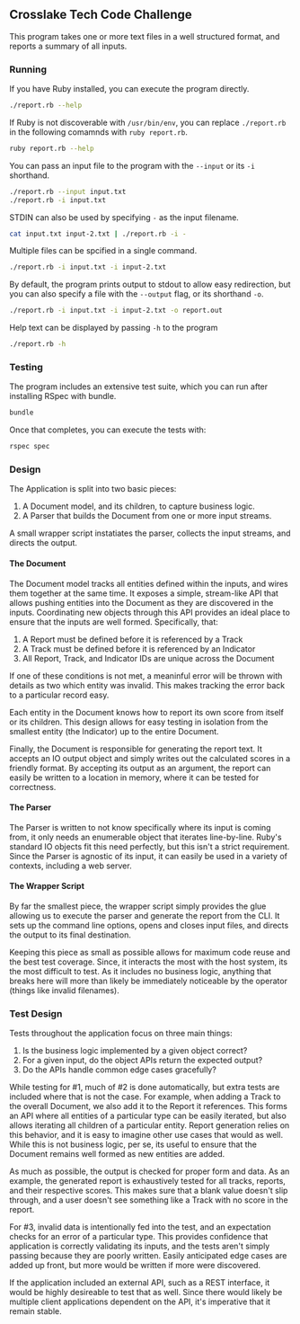 ## Crosslake Tech Code Challenge

This program takes one or more text files in a well structured format, and
reports a summary of all inputs.

### Running

If you have Ruby installed, you can execute the program directly.
```sh
./report.rb --help
```

If Ruby is not discoverable with `/usr/bin/env`, you can replace `./report.rb`
in the following comamnds with `ruby report.rb`.
```sh
ruby report.rb --help
```

You can pass an input file to the program with the `--input` or its `-i`
shorthand.
```sh
./report.rb --input input.txt
./report.rb -i input.txt
```

STDIN can also be used by specifying `-` as the input filename.
```sh
cat input.txt input-2.txt | ./report.rb -i -
```

Multiple files can be spcified in a single command.
```sh
./report.rb -i input.txt -i input-2.txt
```

By default, the program prints output to stdout to allow easy redirection, but
you can also specify a file with the `--output` flag, or its shorthand `-o`.
```sh
./report.rb -i input.txt -i input-2.txt -o report.out
```

Help text can be displayed by passing `-h` to the program
```sh
./report.rb -h
```

### Testing

The program includes an extensive test suite, which you can run after
installing RSpec with bundle.
```sh
bundle
```

Once that completes, you can execute the tests with:
```sh
rspec spec
```


### Design

The Application is split into two basic pieces:

1. A Document model, and its children, to capture business logic.
2. A Parser that builds the Document from one or more input streams.

A small wrapper script instatiates the parser, collects the input streams, and
directs the output.

#### The Document

The Document model tracks all entities defined within the inputs, and wires
them together at the same time. It exposes a simple, stream-like API that
allows pushing entities into the Document as they are discovered in the
inputs. Coordinating new objects through this API provides an ideal place to
ensure that the inputs are well formed. Specifically, that:

1. A Report must be defined before it is referenced by a Track
2. A Track must be defined before it is referenced by an Indicator
3. All Report, Track, and Indicator IDs are unique across the Document

If one of these conditions is not met, a meaninful error will be thrown with
details as two which entity was invalid. This makes tracking the error back to
a particular record easy.

Each entity in the Document knows how to report its own score from itself or
its children. This design allows for easy testing in isolation from the
smallest entity (the Indicator) up to the entire Document.

Finally, the Document is responsible for generating the report text. It
accepts an IO output object and simply writes out the calculated scores in a
friendly format. By accepting its output as an argument, the report can easily
be written to a location in memory, where it can be tested for correctness.

#### The Parser

The Parser is written to not know specifically where its input is coming from,
it only needs an enumerable object that iterates line-by-line. Ruby's standard
IO objects fit this need perfectly, but this isn't a strict requirement. Since
the Parser is agnostic of its input, it can easily be used in a variety of
contexts, including a web server.

#### The Wrapper Script

By far the smallest piece, the wrapper script simply provides the glue
allowing us to execute the parser and generate the report from the CLI. It
sets up the command line options, opens and closes input files, and directs
the output to its final destination.

Keeping this piece as small as possible allows for maximum code reuse and the
best test coverage. Since, it interacts the most with the host system, its the
most difficult to test. As it includes no business logic, anything that breaks
here will more than likely be immediately noticeable by the operator (things
like invalid filenames).


### Test Design

Tests throughout the application focus on three main things:

1. Is the business logic implemented by a given object correct?
2. For a given input, do the object APIs return the expected output?
3. Do the APIs handle common edge cases gracefully?

While testing for #1, much of #2 is done automatically, but extra tests are
included where that is not the case. For example, when adding a Track to the
overall Document, we also add it to the Report it references. This forms an
API where all entities of a particular type can be easily iterated, but also
allows iterating all children of a particular entity. Report generation relies
on this behavior, and it is easy to imagine other use cases that would as
well. While this is not business logic, per se, its useful to ensure that the
Document remains well formed as new entities are added.

As much as possible, the output is checked for proper form and data. As an
example, the generated report is exhaustively tested for all tracks, reports,
and their respective scores. This makes sure that a blank value doesn't slip
through, and a user doesn't see something like a Track with no score in the
report.

For #3, invalid data is intentionally fed into the test, and an expectation
checks for an error of a particular type. This provides confidence that
application is correctly validating its inputs, and the tests aren't simply
passing because they are poorly written. Easily anticipated edge cases are
added up front, but more would be written if more were discovered.

If the application included an external API, such as a REST interface, it
would be highly desireable to test that as well. Since there would likely be
multiple client applications dependent on the API, it's imperative that it
remain stable.
